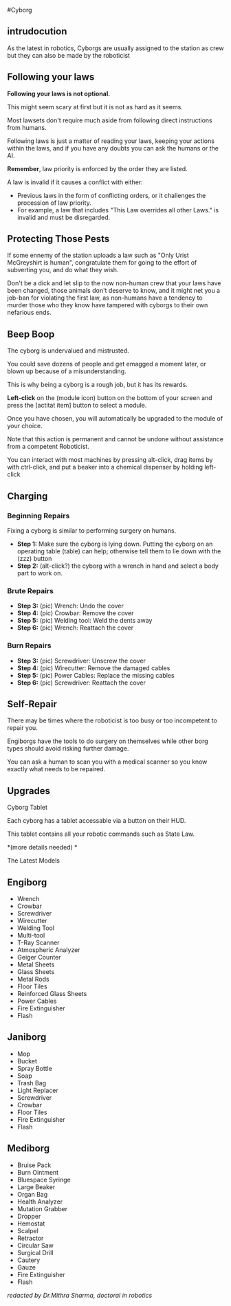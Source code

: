 #Cyborg
## intrudocution

As the latest in robotics, Cyborgs are usually assigned to the station as crew but they can also be made by the roboticist

## Following your laws

**Following your laws is not optional.**

This might seem scary at first but it is not as hard as it seems. 

Most lawsets don't require much aside from following direct instructions from humans. 

Following laws is just a matter of reading your laws, keeping your actions within the laws, and if you have any doubts you can ask the humans or the AI.

**Remember**, law priority is enforced by the order they are listed. 

A law is invalid if it causes a conflict with either: 

* Previous laws in the form of conflicting orders, or it challenges the procession of law priority. 
* For example, a law that includes "This Law overrides all other Laws." is invalid and must be disregarded.

## Protecting Those Pests

If some ennemy of the station uploads a law such as "Only Urist McGreyshirt is human", congratulate them for going to the effort of subverting you, and do what they wish. 

Don't be a dick and let slip to the now non-human crew that your laws have been changed, those animals don't deserve to know, and it might net you a job-ban for violating the first law, as non-humans have a tendency to murder those who they know have tampered with cyborgs to their own nefarious ends.

## Beep Boop

The cyborg is undervalued and mistrusted. 

You could save dozens of people and get emagged a moment later, or blown up because of a misunderstanding. 

This is why being a cyborg is a rough job, but it has its rewards. 

**Left-click** on the (module icon) button on the bottom of your screen and press the [actitat item] button to select a module.

Once you have chosen, you will automatically be upgraded to the module of your choice. 

Note that this action is permanent and cannot be undone without assistance from a competent Roboticist. 

You can interact with most machines by pressing alt-click, drag items by with ctrl-click, and put a beaker into a chemical dispenser by holding left-click


## Charging
### Beginning Repairs

Fixing a cyborg is similar to performing surgery on humans. 

* **Step 1:** Make sure the cyborg is lying down. Putting the cyborg on an operating table (table) can help; otherwise tell them to lie down with the (zzz) button
* **Step 2:**  (alt-click?) the cyborg with a wrench in hand and select a body part to work on.

### Brute Repairs

* **Step 3:** (pic) Wrench: Undo the cover
* **Step 4:** (pic) Crowbar: Remove the cover
* **Step 5:** (pic) Welding tool: Weld the dents away
* **Step 6:** (pic) Wrench: Reattach the cover

### Burn Repairs

* **Step 3:** (pic) Screwdriver: Unscrew the cover
* **Step 4:** (pic) Wirecutter: Remove the damaged cables
* **Step 5:** (pic) Power Cables: Replace the missing cables
* **Step 6:** (pic) Screwdriver: Reattach the cover

## Self-Repair

There may be times where the roboticist is too busy or too incompetent to repair you. 

Engiborgs have the tools to do surgery on themselves while other borg types should avoid risking further damage. 

You can ask a human to scan you with a medical scanner so you know exactly what needs to be repaired.

## Upgrades

Cyborg Tablet

Each cyborg has a tablet accessable via a button on their HUD. 

This tablet contains all your robotic commands such as State Law. 

*(more details needed) *

The Latest Models

## Engiborg
* Wrench
* Crowbar
* Screwdriver
* Wirecutter
* Welding Tool
* Multi-tool
* T-Ray Scanner
* Atmospheric Analyzer
* Geiger Counter
* Metal Sheets
* Glass Sheets
* Metal Rods
* Floor Tiles
* Reinforced Glass Sheets
* Power Cables
* Fire Extinguisher
* Flash

## Janiborg
* Mop
* Bucket
* Spray Bottle
* Soap
* Trash Bag
* Light Replacer
* Screwdriver
* Crowbar
* Floor Tiles
* Fire Extinguisher
* Flash

## Mediborg
* Bruise Pack
* Burn Ointment
* Bluespace Syringe
* Large Beaker
* Organ Bag
* Health Analyzer
* Mutation Grabber
* Dropper
* Hemostat
* Scalpel
* Retractor
* Circular Saw
* Surgical Drill
* Cautery
* Gauze
* Fire Extinguisher
* Flash

*redacted by Dr.Mithra Sharma, doctoral in robotics*

